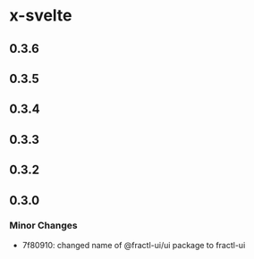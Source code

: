 # x-svelte

## 0.3.6

## 0.3.5

## 0.3.4

## 0.3.3

## 0.3.2

## 0.3.0

### Minor Changes

- 7f80910: changed name of @fractl-ui/ui package to fractl-ui
